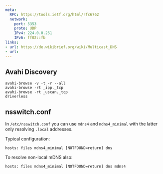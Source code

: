 ```yaml
---
meta:
  RFC: https://tools.ietf.org/html/rfc6762
  network:
    port: 5353
    proto: UDP
    IPv4: 224.0.0.251
    IPv6: ff02::fb
links:
- url: https://de.wikibrief.org/wiki/Multicast_DNS
- url: 
---
```


## Avahi Discovery

    avahi-browse -v -t -r --all
    avahi-browse -rt _ipp._tcp
    avahi-browse -rt _uscan._tcp
    driverless
    
## nsswitch.conf

In `/etc/nsswitch.conf` you can use `mdns4` and `mdns4_minimal` with the latter only resolving `.local` addresses.

Typical configuration:

    hosts: files mdns4_minimal [NOTFOUND=return] dns

To resolve non-local mDNS also:

    hosts: files mdns4_minimal [NOTFOUND=return] dns mdns4
